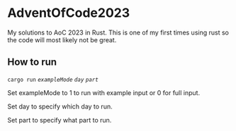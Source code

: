 # AdventOfCode2023
My solutions to AoC 2023 in Rust. This is one of my first times using rust so the code will most likely not be great.

## How to run
`cargo run` *`exampleMode`* *`day`* *`part`*

Set exampleMode to 1 to run with example input or 0 for full input.

Set day to specify which day to run.

Set part to specify what part to run.
